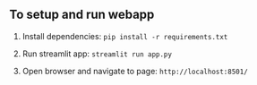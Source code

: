 
## To setup and run webapp

1. Install dependencies: 
```pip install -r requirements.txt```

2. Run streamlit app: 
```streamlit run app.py```

3. Open browser and navigate to page: 
```http://localhost:8501/```